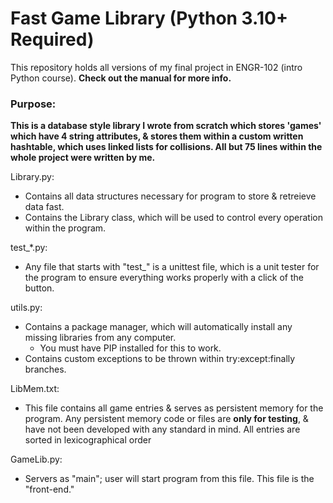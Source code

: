 # Fast Game Library (Python 3.10+ Required)
This repository holds all versions of my final project in ENGR-102 (intro Python course). **Check out the manual for more info.**

### Purpose:
**This is a database style library I wrote from scratch which stores 'games' which have 4 string attributes, & stores them within a custom written hashtable, which uses linked lists for collisions. All but 75 lines within the whole project were written by me.**

Library.py:
  - Contains all data structures necessary for program to store & retreieve data fast. 
  - Contains the Library class, which will be used to control every operation within the program.

test_*.py:
  - Any file that starts with "test_" is a unittest file, which is a unit tester for the program to ensure everything works properly with a click of the button.

utils.py:
  - Contains a package manager, which will automatically install any missing libraries from any computer. 
    - You must have PIP installed for this to work.
  - Contains custom exceptions to be thrown within try:except:finally branches.

LibMem.txt:
  - This file contains all game entries & serves as persistent memory for the program. Any persistent memory code or files are **only for testing**, & have not been developed with any standard in mind. All entries are sorted in lexicographical order

GameLib.py:
  - Servers as "main"; user will start program from this file. This file is the "front-end."
